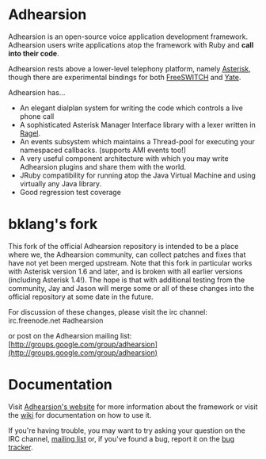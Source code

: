 Adhearsion
==========

Adhearsion is an open-source voice application development framework. Adhearsion users write applications atop the framework with Ruby and **call into their code**.

Adhearsion rests above a lower-level telephony platform, namely [Asterisk](http://asterisk.org), though there are experimental bindings for both [FreeSWITCH](http://freeswitch.org) and [Yate](http://yate.null.ro/pmwiki).

Adhearsion has...

* An elegant dialplan system for writing the code which controls a live phone call
* A sophisticated Asterisk Manager Interface library with a lexer written in [Ragel](http://www.complang.org/ragel).
* An events subsystem which maintains a Thread-pool for executing your namespaced callbacks. (supports AMI events too!)
* A very useful component architecture with which you may write Adhearsion plugins and share them with the world.
* JRuby compatibility for running atop the Java Virtual Machine and using virtually any Java library.
* Good regression test coverage

bklang's fork
=============

This fork of the official Adhearsion repository is intended to be a place where we, the Adhearsion community, can collect patches and fixes that have not yet been merged upstream.  Note that this fork in particular works with Asterisk version 1.6 and later, and is broken with all earlier versions (including Asterisk 1.4!).  The hope is that with additional testing from the community, Jay and Jason will merge some or all of these changes into the official repository at some date in the future.

For discussion of these changes, please visit the irc channel:
irc.freenode.net #adhearsion

or post on the Adhearsion mailing list:
[http://groups.google.com/group/adhearsion](http://groups.google.com/group/adhearsion)

Documentation
=============

Visit [Adhearsion's website](http://adhearsion.com) for more information about the framework or visit the [wiki](http://docs.adhearsion.com) for documentation on how to use it.

If you're having trouble, you may want to try asking your question on the IRC channel, [mailing list](http://groups.google.com/group/adhearsion) or, if you've found a bug, report it on the [bug tracker](http://adhearsion.lighthouseapp.com/projects/5871-adhearsion/overview).
